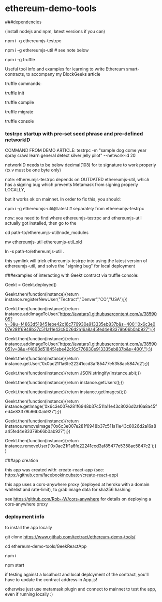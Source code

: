 # ethereum-demo-tools

###dependencies

(install nodejs and npm, latest versions if you can)

npm i -g ethereumjs-testrpc

npm i -g ethereumjs-util     # see note below

npm i -g truffle

Useful tool info and examples for learning to write Ethereum smart-contracts, to accompany my BlockGeeks article

truffle commands:

truffle init

truffle compile

truffle migrate

truffle console

### testrpc startup with pre-set seed phrase and pre-defined networkID

COMMAND FROM DEMO ARTICLE: testrpc -m "sample dog come year spray crawl learn general detect silver jelly pilot" --network-id 20

networkID needs to be below decimal(108) for tx signature to work properly (tx.v must be one byte only)

note: ethereumjs-testrpc depends on OUTDATED ethereumjs-util, which has a signing bug which prevents Metamask from signing properly LOCALLY,

but it works ok on mainnet. In order to fix this, you should:

npm i -g ethereumjs-util@latest  # separately from ethereumjs-testrpc

now: you need to find where ethereumjs-testrpc and ethereumjs-util actually got installed, then go to the

cd path-to/ethereumjs-util/node_modules

mv ethereumjs-util ethereumjs-util_old

ln -s path-to/ethereumjs-util .

this symlink will trick ethereumjs-testrpc into using the latest version of ethereumjs-util, and solve the "signing bug" for local deployment


###examples of interacting with Geekt contract via truffle console:

Geekt = Geekt.deployed()

Geekt.then(function(instance){return instance.registerNewUser("Tectract","Denver","CO","USA");})

Geekt.then(function(instance){return instance.addImageToUser('https://avatars1.githubusercontent.com/u/3859005?v=3&u=f4863d518451ebe42c16c776930e913335eb837b&s=400','0x6c3e007e281f6948b37c511a11e43c8026d2a16a8a45fed4e83379b66b0ab927');})

Geekt.then(function(instance){return instance.addImageToUser('https://avatars1.githubusercontent.com/u/3859005?v=3&u=f4863d518451ebe42c16c776930e913335eb837b&s=400','');})

Geekt.then(function(instance){return instance.getUser('0x0ac21f1a6fe22241ccd3af85477e5358ac5847c2');})

Geekt.then(function(instance){return JSON.stringify(instance.abi);})

Geekt.then(function(instance){return instance.getUsers();})

Geekt.then(function(instance){return instance.getImages();})

Geekt.then(function(instance){return instance.getImage('0x6c3e007e281f6948b37c511a11e43c8026d2a16a8a45fed4e83379b66b0ab927');})

Geekt.then(function(instance){return instance.removeImage('0x6c3e007e281f6948b37c511a11e43c8026d2a16a8a45fed4e83379b66b0ab927');})

Geekt.then(function(instance){return instance.removeUser('0x0ac21f1a6fe22241ccd3af85477e5358ac5847c2');})


###app creation

this app was created with: create-react-app (see: https://github.com/facebookincubator/create-react-app)

this app uses a cors-anywhere proxy (deployed at heroku with a domain whitelist and rate-limit), to grab image data for sha256 hashing

see https://github.com/Rob--W/cors-anywhere for details on deploying a cors-anywhere proxy

### deployment info

to install the app locally

git clone https://www.github.com/tectract/ethereum-demo-tools/

cd ethereum-demo-tools/GeekReactApp

npm i

npm start

if testing against a localhost and local deployment of the contract, you'll have to update the contract address in App.js!

otherwise just use metamask plugin and connect to mainnet to test the app, even if running locally :)
